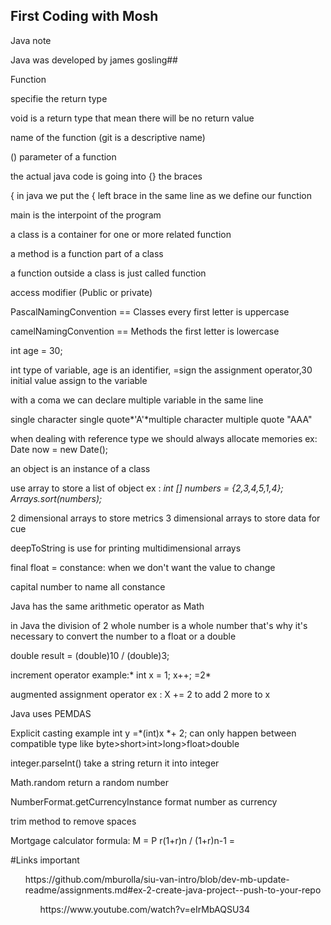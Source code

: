## First Coding with Mosh
Java note

Java was developed by james gosling##

Function

specifie the return type

void is a return type that mean there will be no return value

name of the function (git is a descriptive name)

() parameter of a function

the actual java code is going into {} the braces

{ in java we put the { left brace in the same line as we define our function

main is the interpoint of the program

a class is a container for one or more related function

a method is a function part of a class

a function outside a class is just called function

access modifier (Public or private)

PascalNamingConvention == Classes  every first letter is uppercase

camelNamingConvention == Methods  the first letter is lowercase

int age = 30;

int type of variable, age is an identifier, =sign the assignment operator,30 initial value assign to the variable

with a coma we can declare multiple variable in the same line

single character single quote*'A'*multiple character multiple quote "AAA"

when dealing with reference type we should always allocate memories ex: Date now = new Date();

an object is an instance of a class

use array to store a list of object ex : *int [] numbers = {2,3,4,5,1,4};  Arrays.sort(numbers);*

2 dimensional arrays to store metrics 3 dimensional arrays to store data for cue

deepToString is use for printing multidimensional arrays

final float = constance: when we don't want the value to change

capital number to name all constance

Java has the same arithmetic operator as Math

in Java the division of 2 whole number is a whole number that's why it's necessary to convert the number to a float or a double

double result = (double)10 / (double)3;

increment operator example:* int x = 1;  x++;  =2*

augmented assignment operator ex : X += 2 to add 2 more to x

Java uses PEMDAS

Explicit casting example int y =*(int)x *+ 2; can only happen between compatible type like byte>short>int>long>float>double

integer.parseInt() take a string return it into integer

Math.random return a random number

NumberFormat.getCurrencyInstance format number as currency

trim method to remove spaces

Mortgage calculator formula:  M = P r(1+r)n / (1+r)n-1 =



#Links important
<ul>https://github.com/mburolla/siu-van-intro/blob/dev-mb-update-readme/assignments.md#ex-2-create-java-project--push-to-your-repo

<ul>https://www.youtube.com/watch?v=eIrMbAQSU34

